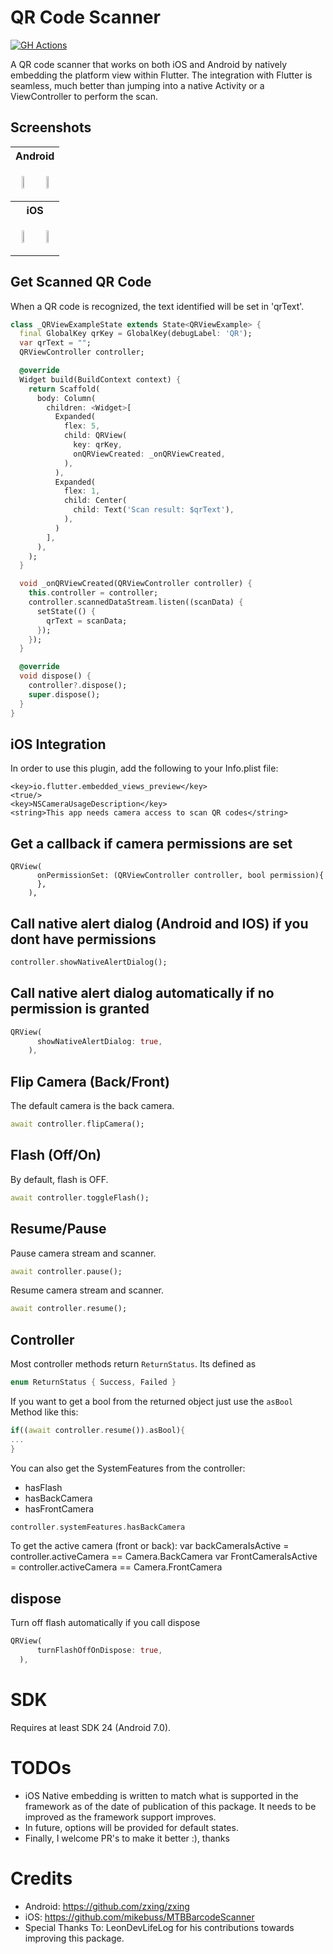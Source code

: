 # QR Code Scanner
[![GH Actions](https://github.com/juliuscanute/qr_code_scanner/workflows/dart/badge.svg)](https://github.com/juliuscanute/qr_code_scanner/actions)

A QR code scanner that works on both iOS and Android by natively embedding the platform view within Flutter. The integration with Flutter is seamless, much better than jumping into a native Activity or a ViewController to perform the scan.


## Screenshots
<table>
<tr>
<th colspan="2">
Android
</th>
</tr>

<tr>
<td>
<p align="center">
<img src="https://github.com/juliuscanute/qr_code_scanner/blob/master/.resources/android-app-screen-one.jpg" width="30%" height="30%">
</p>
</td>
<td>
<p align="center">
<img src="https://github.com/juliuscanute/qr_code_scanner/blob/master/.resources/android-app-screen-two.jpg" width="30%" height="30%">
</p>
</td>
</tr>

<tr>
<th colspan="2">
iOS
</th>
</tr>

<tr>
<td>
<p align="center">
<img src="https://github.com/juliuscanute/qr_code_scanner/blob/master/.resources/ios-app-screen-one.png" width="30%" height="30%">
</p>
</td>
<td>
<p align="center">
<img src="https://github.com/juliuscanute/qr_code_scanner/blob/master/.resources/ios-app-screen-two.png" width="30%" height="30%">
</p>
</td>
</tr>

</table>

## Get Scanned QR Code

When a QR code is recognized, the text identified will be set in 'qrText'.

```dart
class _QRViewExampleState extends State<QRViewExample> {
  final GlobalKey qrKey = GlobalKey(debugLabel: 'QR');
  var qrText = "";
  QRViewController controller;

  @override
  Widget build(BuildContext context) {
    return Scaffold(
      body: Column(
        children: <Widget>[
          Expanded(
            flex: 5,
            child: QRView(
              key: qrKey,
              onQRViewCreated: _onQRViewCreated,
            ),
          ),
          Expanded(
            flex: 1,
            child: Center(
              child: Text('Scan result: $qrText'),
            ),
          )
        ],
      ),
    );
  }

  void _onQRViewCreated(QRViewController controller) {
    this.controller = controller;
    controller.scannedDataStream.listen((scanData) {
      setState(() {
        qrText = scanData;
      });
    });
  }

  @override
  void dispose() {
    controller?.dispose();
    super.dispose();
  }
}
```

## iOS Integration
In order to use this plugin, add the following to your Info.plist file:
```
<key>io.flutter.embedded_views_preview</key>
<true/>
<key>NSCameraUsageDescription</key>
<string>This app needs camera access to scan QR codes</string>
```

## Get a callback if camera permissions are set
```
QRView(
      onPermissionSet: (QRViewController controller, bool permission){
      },
    ),
```

## Call native alert dialog (Android and IOS) if you dont have permissions
```dart
controller.showNativeAlertDialog();
```

## Call native alert dialog automatically if no permission is granted
```dart
QRView(
      showNativeAlertDialog: true, 
    ),
```

## Flip Camera (Back/Front)
The default camera is the back camera.
```dart
await controller.flipCamera();
```

## Flash (Off/On)
By default, flash is OFF.
```dart
await controller.toggleFlash();
```

## Resume/Pause
Pause camera stream and scanner.
```dart
await controller.pause();
```
Resume camera stream and scanner.
```dart
await controller.resume();
```

## Controller
Most controller methods return `ReturnStatus`.
Its defined as
```dart
enum ReturnStatus { Success, Failed }
```
If you want to get a bool from the returned object just use the `asBool` Method like this:
```dart
if((await controller.resume()).asBool){
...
}
```

You can also get the SystemFeatures from the controller:
- hasFlash
- hasBackCamera
- hasFrontCamera 
```dart
controller.systemFeatures.hasBackCamera
```

To get the active camera (front or back):
var backCameraIsActive = controller.activeCamera == Camera.BackCamera
var FrontCameraIsActive = controller.activeCamera == Camera.FrontCamera

## dispose
Turn off flash automatically if you call dispose
```dart
QRView(
      turnFlashOffOnDispose: true,
  ),
```



# SDK
Requires at least SDK 24 (Android 7.0).

# TODOs
* iOS Native embedding is written to match what is supported in the framework as of the date of publication of this package. It needs to be improved as the framework support improves.
* In future, options will be provided for default states.
* Finally, I welcome PR's to make it better :), thanks

# Credits
* Android: https://github.com/zxing/zxing
* iOS: https://github.com/mikebuss/MTBBarcodeScanner
* Special Thanks To: LeonDevLifeLog for his contributions towards improving this package.
